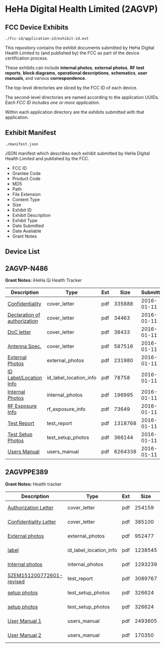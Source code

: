 # HeHa Digital Health Limited (2AGVP)
## FCC Device Exhibits

```
./fcc-id/application-id/exhibit-id.ext
```

This repository contains the exhibit documents submitted by HeHa Digital Health Limited to (and published by) the FCC as part of the device certification process.

These exhibits can include **internal photos**, **external photos**, **RF test reports**, **block diagrams**, **operational descriptions**, **schematics**, **user manuals**, and various **correspondence**.

The top-level directories are sliced by the FCC ID of each device.

The second-level directories are named according to the application UUIDs. *Each FCC ID includes one or more application.*

Within each application directory are the exhibits submitted with that application. 

## Exhibit Manifest

```
./manifest.json
```

JSON manifest which describes each exhibit submitted by HeHa Digital Health Limited and published by the FCC.

- FCC ID
- Grantee Code
- Product Code
- MD5
- Path
- File Extension
- Content Type
- Size
- Exhibit ID
- Exhibit Description
- Exhibit Type
- Date Submitted
- Date Available
- Grant Notes

## Device List
## 2AGVP-N486
**Grant Notes:** iHeHa Qi Health Tracker

| Description | Type | Ext | Size | Submitted | Available |
| ----------- | ---- | --- | ---- | --------- | --------- |
| [Confidentiality](2AGVP-N486/a1ef7627d74d37e6dc732a7cece96960/2868517.pdf) | cover_letter | pdf | 335888 | 2016-01-11 | 2016-01-22 |
| [Declaration of authorization](2AGVP-N486/a1ef7627d74d37e6dc732a7cece96960/2868518.pdf) | cover_letter | pdf | 34463 | 2016-01-11 | 2016-01-22 |
| [DoC letter](2AGVP-N486/a1ef7627d74d37e6dc732a7cece96960/2868519.pdf) | cover_letter | pdf | 38433 | 2016-01-11 | 2016-01-22 |
| [Antenna Spec.](2AGVP-N486/a1ef7627d74d37e6dc732a7cece96960/2868522.pdf) | cover_letter | pdf | 587516 | 2016-01-11 | 2016-01-22 |
| [External Photos](2AGVP-N486/a1ef7627d74d37e6dc732a7cece96960/2868511.pdf) | external_photos | pdf | 231980 | 2016-01-11 | 2016-03-07 |
| [ID Label/Location Info](2AGVP-N486/a1ef7627d74d37e6dc732a7cece96960/2868512.pdf) | id_label_location_info | pdf | 78758 | 2016-01-11 | 2016-01-22 |
| [Internal Photos](2AGVP-N486/a1ef7627d74d37e6dc732a7cece96960/2868513.pdf) | internal_photos | pdf | 196995 | 2016-01-11 | 2016-03-07 |
| [RF Exposure Info](2AGVP-N486/a1ef7627d74d37e6dc732a7cece96960/2868521.pdf) | rf_exposure_info | pdf | 73649 | 2016-01-11 | 2016-01-22 |
| [Test Report](2AGVP-N486/a1ef7627d74d37e6dc732a7cece96960/2868520.pdf) | test_report | pdf | 1318768 | 2016-01-11 | 2016-01-22 |
| [Test Setup Photos](2AGVP-N486/a1ef7627d74d37e6dc732a7cece96960/2868515.pdf) | test_setup_photos | pdf | 366144 | 2016-01-11 | 2016-03-07 |
| [Users Manual](2AGVP-N486/a1ef7627d74d37e6dc732a7cece96960/2868514.pdf) | users_manual | pdf | 6264338 | 2016-01-11 | 2016-03-07 |
## 2AGVPPE389
**Grant Notes:** Health tracker

| Description | Type | Ext | Size | Submitted | Available |
| ----------- | ---- | --- | ---- | --------- | --------- |
| [Authorization Letter](2AGVPPE389/8f0ca9b5efc78591a15e769ff64a15ad/2859440.pdf) | cover_letter | pdf | 254159 | 2015-12-30 | 2015-12-30 |
| [Confidentiality Letter](2AGVPPE389/8f0ca9b5efc78591a15e769ff64a15ad/2859441.pdf) | cover_letter | pdf | 385100 | 2015-12-30 | 2015-12-30 |
| [External photos](2AGVPPE389/8f0ca9b5efc78591a15e769ff64a15ad/2859442.pdf) | external_photos | pdf | 952477 | 2015-12-30 | 2015-12-30 |
| [label](2AGVPPE389/8f0ca9b5efc78591a15e769ff64a15ad/2859444.pdf) | id_label_location_info | pdf | 1238545 | 2015-12-30 | 2015-12-30 |
| [Internal photos](2AGVPPE389/8f0ca9b5efc78591a15e769ff64a15ad/2859443.pdf) | internal_photos | pdf | 1293239 | 2015-12-30 | 2015-12-30 |
| [SZEM151200772601-revised](2AGVPPE389/8f0ca9b5efc78591a15e769ff64a15ad/2860462.pdf) | test_report | pdf | 3089767 | 2015-12-30 | 2015-12-30 |
| [setup photos](2AGVPPE389/8f0ca9b5efc78591a15e769ff64a15ad/2859449.pdf) | test_setup_photos | pdf | 326624 | 2015-12-30 | 2015-12-30 |
| [setup photos](2AGVPPE389/8f0ca9b5efc78591a15e769ff64a15ad/2859449.pdf) | test_setup_photos | pdf | 326624 | 2015-12-30 | 2015-12-30 |
| [User Manual  1](2AGVPPE389/8f0ca9b5efc78591a15e769ff64a15ad/2859450.pdf) | users_manual | pdf | 2493605 | 2015-12-30 | 2015-12-30 |
| [User Manual  2](2AGVPPE389/8f0ca9b5efc78591a15e769ff64a15ad/2859451.pdf) | users_manual | pdf | 170350 | 2015-12-30 | 2015-12-30 |

